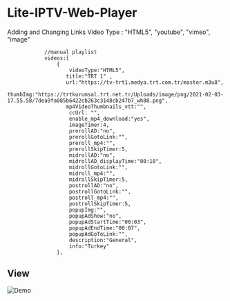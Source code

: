 # Lite-IPTV-Web-Player

Adding and Changing Links
Video Type : "HTML5", "youtube", "vimeo", "image"

				//manual playlist
				videos:[
					{
						videoType:"HTML5",
                       title:"TRT 1" ,
                       url:"https://tv-trt1.medya.trt.com.tr/master.m3u8",	
                       thumbImg:"https://trtkurumsal.trt.net.tr/Uploads/image/png/2021-02-03-17.55.58/7dea9fa085b6422cb263c3148cb247b7_wh80.png",		
                       mp4VideoThumbnails_vtt:"",
                        ccUrl: "",
						enable_mp4_download:"yes",
						imageTimer:4,
						prerollAD:"no",
						prerollGotoLink:"",
						preroll_mp4:"",
						prerollSkipTimer:5,
						midrollAD:"no",                                                                  
						midrollAD_displayTime:"00:10",                                                    
						midrollGotoLink:"",                                         
						midroll_mp4:"", 
						midrollSkipTimer:5,	
						postrollAD:"no",                                                                
						postrollGotoLink:"",                                        
						postroll_mp4:"",  
						postrollSkipTimer:5,
						popupImg:"",                        			  
						popupAdShow:"no",                                                                
						popupAdStartTime:"00:03",                                                         
						popupAdEndTime:"00:07",                                                          
						popupAdGoToLink:"",
						description:"General",
						info:"Turkey"
					},
					
## View
![Demo](https://raw.githubusercontent.com/telase/Lite-IPTV-Web-Plyer/main/lvp.png)          

          
